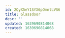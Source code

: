 ```yaml
---
id: 2QyX5eY1SYX6pOmntLVS6
title: Glassdoor
desc: ''
updated: 1639690814068
created: 1639690814068
---
```



